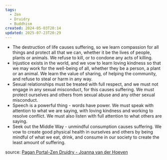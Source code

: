 ```yaml
---
tags:
  - Zen
  - Druidry
  - Buddhism
created: 2024-05-03T20:14
updated: 2025-07-23T20:29
---
```

- The destruction of life causes suffering, so we learn compassion for all things and protect all that we can, whether it be the lives of people, plants or animals. We refuse to kill, or to condone any acts of killing.
- Injustice exists in the world, and we vow to learn loving kindness so that we may work for the well-being of all, whether they be a person, a plant or an animal. We learn the value of sharing, of helping the community, and refuse to steal or harm in any way.
- Sexual relationships must be treated with full respect, and we must not engage in any sexual misconduct, for this causes suffering. We must protect ourselves and others from sexual abuse and any other sexual misconduct.
- Speech is a powerful thing - words have power. We must speak with attention to what we are saying, with loving kindness and working to resolve conflict. We must also listen with full attention to what others are saying.
- Seek out the Middle Way - unmindful consumption causes suffering. We vow to create good physical health in ourselves and others by being mindful of what we eat, drink, and consume in our society to create the least amount of suffering.

source: [Pagan Portal-Zen Druidry - Joanna van der Hoeven](Books/Pagan%20Portal-Zen%20Druidry%20-%20Joanna%20van%20der%20Hoeven.md)